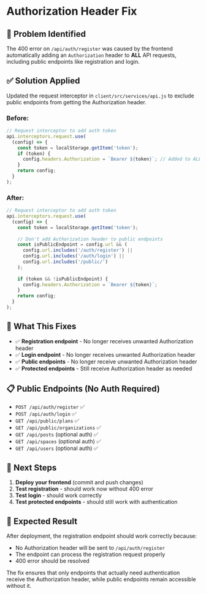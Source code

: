 # Authorization Header Fix

## 🚨 Problem Identified

The 400 error on `/api/auth/register` was caused by the frontend automatically adding an `Authorization` header to **ALL** API requests, including public endpoints like registration and login.

## ✅ Solution Applied

Updated the request interceptor in `client/src/services/api.js` to exclude public endpoints from getting the Authorization header.

### Before:
```javascript
// Request interceptor to add auth token
api.interceptors.request.use(
  (config) => {
    const token = localStorage.getItem('token');
    if (token) {
      config.headers.Authorization = `Bearer ${token}`; // Added to ALL requests
    }
    return config;
  }
);
```

### After:
```javascript
// Request interceptor to add auth token
api.interceptors.request.use(
  (config) => {
    const token = localStorage.getItem('token');
    
    // Don't add Authorization header to public endpoints
    const isPublicEndpoint = config.url && (
      config.url.includes('/auth/register') || 
      config.url.includes('/auth/login') ||
      config.url.includes('/public/')
    );
    
    if (token && !isPublicEndpoint) {
      config.headers.Authorization = `Bearer ${token}`;
    }
    return config;
  }
);
```

## 🎯 What This Fixes

- ✅ **Registration endpoint** - No longer receives unwanted Authorization header
- ✅ **Login endpoint** - No longer receives unwanted Authorization header  
- ✅ **Public endpoints** - No longer receive unwanted Authorization header
- ✅ **Protected endpoints** - Still receive Authorization header as needed

## 📋 Public Endpoints (No Auth Required)

- `POST /api/auth/register` ✅
- `POST /api/auth/login` ✅
- `GET /api/public/plans` ✅
- `GET /api/public/organizations` ✅
- `GET /api/posts` (optional auth) ✅
- `GET /api/spaces` (optional auth) ✅
- `GET /api/users` (optional auth) ✅

## 🚀 Next Steps

1. **Deploy your frontend** (commit and push changes)
2. **Test registration** - should work now without 400 error
3. **Test login** - should work correctly
4. **Test protected endpoints** - should still work with authentication

## 🎉 Expected Result

After deployment, the registration endpoint should work correctly because:
- No Authorization header will be sent to `/api/auth/register`
- The endpoint can process the registration request properly
- 400 error should be resolved

The fix ensures that only endpoints that actually need authentication receive the Authorization header, while public endpoints remain accessible without it.
